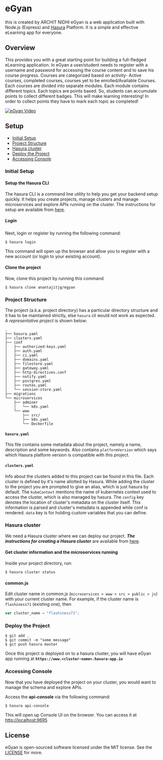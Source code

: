# eGyan
this is created by ARCHIT NIDHI
eGyan is a web application built with Node.js (Express) and [Hasura](https://hasura.io/) Platform. It is a simple and effective eLearning app for everyone.

## Overview
This provides you with a great starting point for building a full-fledged eLearning application. In eGyan a user/student needs to register with a username and password for accessing the course content and to save his course progress. Courses are categorized based on activity- Active courses, completed courses, courses yet to be enrolled/Available Courses. Each courses are divided into separate modules. Each module contains different topics. Each topics are points based. So, students can accumulate points to collect different badges. This will make learning interesting! In order to collect points they have to mark each topic as completed!

[![eGyan Video](https://user-images.githubusercontent.com/22009263/33184648-a2dc2026-d0a3-11e7-880e-ae602fcef1b2.png)](https://youtu.be/5VeZMmC7Idc)

## Setup

* [Initial Setup](#initial-setup)
* [Project Structure](#project-structure)
* [Hasura cluster](#hasura-cluster)
* [Deploy the Project](#deploy-the-project)
* [Accessing Console](#accessing-console)

### Initial Setup
#### Setup the Hasura CLI

The hasura CLI is a command line utility to help you get your backend setup quickly. It helps you create projects, manage clusters and manage microservices and explore APIs running on the cluster.
The instructions for setup are available from [here](https://docs.hasura.io/0.15/manual/tutorial/1-setup-hasura-cli.html).

##### Login

Next, login or register by running the following command:

```
$ hasura login
```
This command will open up the browser and allow you to register with a new account (or login to your existing account).

#### Clone the project
Now, clone this project by running this command
```
$ hasura clone anantajitjg/egyan
```

### Project Structure

The project (a.k.a. project directory) has a particular directory structure and it has to be maintained strictly, else `hasura` cli would not work as expected. A *representative project* is shown below:

```
.
├── hasura.yaml
├── clusters.yaml
├── conf
│   ├── authorized-keys.yaml
│   ├── auth.yaml
│   ├── ci.yaml
│   ├── domains.yaml
│   ├── filestore.yaml
│   ├── gateway.yaml
│   ├── http-directives.conf
│   ├── notify.yaml
│   ├── postgres.yaml
│   ├── routes.yaml
│   └── session-store.yaml
├── migrations
└── microservices
    ├── adminer
    │   └── k8s.yaml
    └── www
        ├── src/
        ├── k8s.yaml
        └── Dockerfile
```

#### `hasura.yaml`

This file contains some metadata about the project, namely a name, description and some keywords. Also contains `platformVersion` which says which Hasura platform version is compatible with this project.

#### `clusters.yaml`

Info about the clusters added to this project can be found in this file. Each cluster is defined by it's name allotted by Hasura. While adding the cluster to the project you are prompted to give an alias, which is just hasura by default. The `kubeContext` mentions the name of kubernetes context used to access the cluster, which is also managed by hasura. The `config` key denotes the location of cluster's metadata on the cluster itself. This information is parsed and cluster's metadata is appended while conf is rendered. `data` key is for holding custom variables that you can define.

### Hasura cluster

We need a Hasura cluster where we can deploy our project.
***The instructions for creating a Hasura cluster*** are available from [here](https://docs.hasura.io/0.15/manual/tutorial/3-hasura-cluster.html).

#### Get cluster information and the microservices running

Inside your project directory, run:

```
$ hasura cluster status
```
#### common.js
Edit cluster name in common.js (`microservices > www > src > public > js`) with your current cluster name. For example, if the cluster name is `flashiness71` (existing one), then
```javascript
var cluster_name = "flashiness71";
```

### Deploy the Project

```
$ git add .
$ git commit -m "some message"
$ git push hasura master
```
Once this project is deployed on to a hasura cluster, you will have eGyan app running at **`https://www.<cluster-name>.hasura-app.io`**

### Accessing Console

Now that you have deployed the project on your cluster, you would want to manage the schema and explore APIs.

Access the **api-console** via the following command:

```
$ hasura api-console
```

This will open up Console UI on the browser. You can access it at [http://localhost:9695](http://localhost:9695)

## License
eGyan is open-sourced software licensed under the MIT license. See the [LICENSE](https://raw.githubusercontent.com/anantajitjg/eGyan/master/LICENSE) for more.
